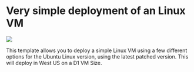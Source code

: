 # Very simple deployment of an Linux VM

<a href="https://portal.azure.com/#create/Microsoft.Template/uri/https%3A%2F%2Fraw.githubusercontent.com%2FAzure%2Fazure-quickstart-templates%2Fmaster%2F101-vm-simple-linux%2Fazuredeploy.json" target="_blank">
    <img src="http://azuredeploy.net/deploybutton.png"/>
</a><a  target="_blank">

This template allows you to deploy a simple Linux VM using a few different options for the Ubuntu Linux version, using the latest patched version. This will deploy in West US on a D1 VM Size.
